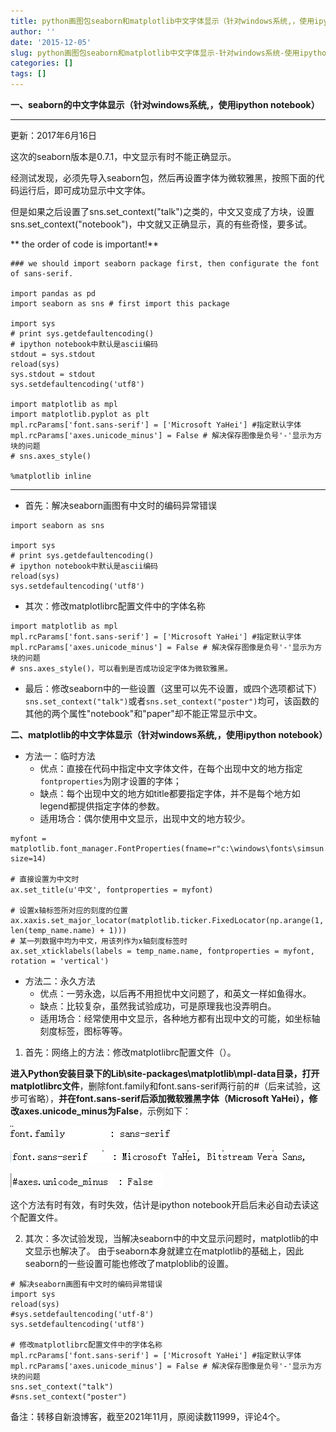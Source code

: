 ```yaml
---
title: python画图包seaborn和matplotlib中文字体显示（针对windows系统,，使用ipython notebook）
author: ''
date: '2015-12-05'
slug: python画图包seaborn和matplotlib中文字体显示-针对windows系统-使用ipython-notebook
categories: []
tags: []
---
```


**一、seaborn的中文字体显示（针对windows系统,，使用ipython notebook）**

****
更新：2017年6月16日

这次的seaborn版本是0.7.1，中文显示有时不能正确显示。

经测试发现，必须先导入seaborn包，然后再设置字体为微软雅黑，按照下面的代码运行后，即可成功显示中文字体。

但是如果之后设置了sns.set_context("talk")之类的，中文又变成了方块，设置sns.set_context("notebook")，中文就又正确显示，真的有些奇怪，要多试。

** the order of code is important!**
```{python}
### we should import seaborn package first, then configurate the font of sans-serif.

import pandas as pd
import seaborn as sns # first import this package

import sys
# print sys.getdefaultencoding()
# ipython notebook中默认是ascii编码 
stdout = sys.stdout
reload(sys)
sys.stdout = stdout
sys.setdefaultencoding('utf8')

import matplotlib as mpl
import matplotlib.pyplot as plt
mpl.rcParams['font.sans-serif'] = ['Microsoft YaHei'] #指定默认字体  
mpl.rcParams['axes.unicode_minus'] = False # 解决保存图像是负号'-'显示为方块的问题
# sns.axes_style()

%matplotlib inline
```
*****

+ 首先：解决seaborn画图有中文时的编码异常错误
```{python}
import seaborn as sns

import sys
# print sys.getdefaultencoding()
# ipython notebook中默认是ascii编码 
reload(sys)
sys.setdefaultencoding('utf8') 
```
+ 其次：修改matplotlibrc配置文件中的字体名称
```{python}
import matplotlib as mpl
mpl.rcParams['font.sans-serif'] = ['Microsoft YaHei'] #指定默认字体  
mpl.rcParams['axes.unicode_minus'] = False # 解决保存图像是负号'-'显示为方块的问题
# sns.axes_style()，可以看到是否成功设定字体为微软雅黑。
```
+ 最后：修改seaborn中的一些设置（这里可以先不设置，或四个选项都试下）
`sns.set_context("talk")`或者`sns.set_context("poster")`均可，该函数的其他的两个属性"notebook"和"paper"却不能正常显示中文。


**二、matplotlib的中文字体显示（针对windows系统,，使用ipython notebook）**

+ 方法一：临时方法
   + 优点：直接在代码中指定中文字体文件，在每个出现中文的地方指定`fontproperties`为刚才设置的字体；
   + 缺点：每个出现中文的地方如title都要指定字体，并不是每个地方如legend都提供指定字体的参数。
   + 适用场合：偶尔使用中文显示，出现中文的地方较少。
   
```{python}
myfont = matplotlib.font_manager.FontProperties(fname=r"c:\windows\fonts\simsun.ttc", size=14)

# 直接设置为中文时
ax.set_title(u'中文', fontproperties = myfont)

# 设置x轴标签所对应的刻度的位置
ax.xaxis.set_major_locator(matplotlib.ticker.FixedLocator(np.arange(1, len(temp_name.name) + 1)))
# 某一列数据中均为中文，用该列作为x轴刻度标签时
ax.set_xticklabels(labels = temp_name.name, fontproperties = myfont, rotation = 'vertical')
```
+ 方法二：永久方法
   + 优点：一劳永逸，以后再不用担忧中文问题了，和英文一样如鱼得水。
   + 缺点：比较复杂，虽然我试验成功，可是原理我也没弄明白。
   + 适用场合：经常使用中文显示，各种地方都有出现中文的可能，如坐标轴刻度标签，图标等等。

1. 首先：网络上的方法：修改matplotlibrc配置文件（）。

**进入Python安装目录下的Lib\site-packages\matplotlib\mpl-data目录，打开matplotlibrc文件**，删除font.family和font.sans-serif两行前的#（后来试验，这步可省略），**并在font.sans-serif后添加微软雅黑字体（Microsoft YaHei），修改axes.unicode_minus为False**，示例如下：

![](images/1.jpg)

![](images/2.jpg)

![](images/3.jpg)

这个方法有时有效，有时失效，估计是ipython notebook开启后未必自动去读这个配置文件。

2. 其次：多次试验发现，当解决seaborn中的中文显示问题时，matplotlib的中文显示也解决了。
由于seaborn本身就建立在matplotlib的基础上，因此seaborn的一些设置可能也修改了matploblib的设置。

```{python}
# 解决seaborn画图有中文时的编码异常错误
import sys
reload(sys)
#sys.setdefaultencoding('utf-8')
sys.setdefaultencoding('utf8')

# 修改matplotlibrc配置文件中的字体名称
mpl.rcParams['font.sans-serif'] = ['Microsoft YaHei'] #指定默认字体  
mpl.rcParams['axes.unicode_minus'] = False # 解决保存图像是负号'-'显示为方块的问题 
sns.set_context("talk")
#sns.set_context("poster")
```

备注：转移自新浪博客，截至2021年11月，原阅读数11999，评论4个。 